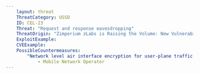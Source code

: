 ```yaml
---
    layout: threat
    ThreatCategory: USSD
    ID: CEL-23
    Threat: "Request and response eavesdropping"
    ThreatOrigin: "Zimperium zLabs is Raising the Volume: New Vulnerability Processing MP3/MP4 Media [^186]"
    ExploitExample:
    CVEExample:
    PossibleCountermeasures:
        "Network level air interface encryption for user-plane traffic.":
            - Mobile Network Operator
---
```

